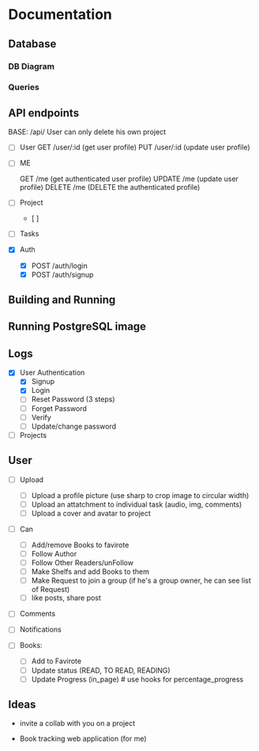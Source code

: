 # Documentation

## Database

### DB Diagram

### Queries

## API endpoints

BASE: /api/
User can only delete his own project

- [ ] User
    GET /user/:id (get user profile)
    PUT /user/:id (update user profile)
- [ ] ME

    GET /me (get authenticated user profile)
    UPDATE /me (update user profile)
    DELETE /me (DELETE the authenticated profile)

- [ ] Project
  - [ ]

- [ ] Tasks

- [x] Auth
  - [x] POST /auth/login
  - [x] POST /auth/signup

## Building and Running

## Running PostgreSQL image

## Logs

- [x] User Authentication
  - [x] Signup
  - [x] Login
  - [ ] Reset Password (3 steps)
  - [ ] Forget Password
  - [ ] Verify
  - [ ] Update/change password
- [ ] Projects

## User

- [ ] Upload
  - [ ] Upload a profile picture (use sharp to crop image to circular width)
  - [ ] Upload an attatchment to individual task (audio, img, comments)
  - [ ] Upload a cover and avatar to project
- [ ] Can
  - [ ] Add/remove Books to favirote
  - [ ] Follow Author
  - [ ] Follow Other Readers/unFollow
  - [ ] Make Shelfs and add Books to them
  - [ ] Make Request to join a group (if he's a group owner, he can see list of Request)
  - [ ] like posts, share post

- [ ] Comments

- [ ] Notifications

- [ ] Books:
  - [ ] Add to Favirote
  - [ ] Update status (READ, TO READ, READING)
  - [ ] Update Progress (in_page) # use hooks for percentage_progress

## Ideas

- invite a collab with you on a project

- Book tracking web application (for me)
